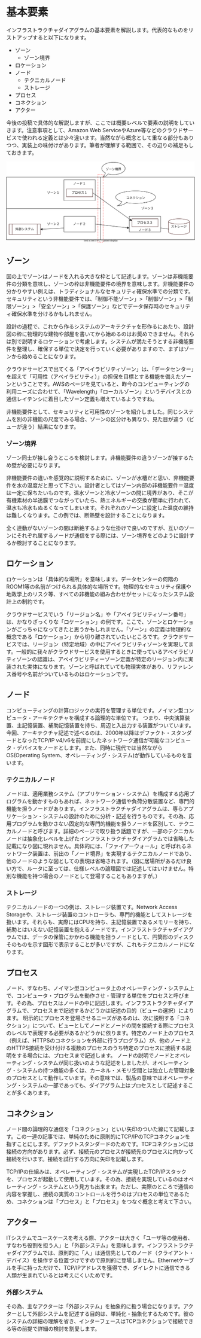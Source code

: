 # 基本要素

インフラストラクチャダイアグラムの基本要素を解説します。代表的なものをリストアップすると以下になります。

* ゾーン
  * ゾーン境界
* ロケーション
* ノード
  * テクニカルノード
  * ストレージ
* プロセス
* コネクション
* アクター

今後の投稿で具体的な解説しますが、ここでは概要レベルで要素の説明をしていきます。注意事項として、Amazon Web ServiceやAzure等などのクラウドサービスで使われる定義とは少々違います。当然ながら概念として重なる部分もありつつ、実装上の味付けがあります。筆者が理解する範囲で、その辺りの補足もしておきます。


![基本要素を含んだダイアグラム](basic_elements_diagram.drawio.svg)

## ゾーン

図の上でゾーンはノードを入れる大きな枠として記述します。ゾーンは非機能要件の分類を意味し、ゾーンの枠は非機能要件の境界を意味します。非機能要件の分かりやすい例えは、トラディショナルなセキュリティ確保水準での分類です。セキュリティという非機能要件では、「制御不能ゾーン」>「制御ゾーン」>「制限ゾーン」>「安全ゾーン」>「保護ゾーン」などでデータ保存時のセキュリティ確保水準を分けるかもしれません。

設計の過程で、これから作るシステムのアーキテクチャを形作るにあたり、設計図の枠に物理的な建物や部屋を書いてから始めるのはお奨めできません。それらは別で説明するロケーションで考慮します。システムが満たそうとする非機能要件を整理し、確保する単位で決定を行っていく必要がありますので、まずはゾーンから始めることになります。

クラウドサービスで出てくる「アベイラビリティゾーン」は、「データセンター」を超えて「可用性（アベイラビリティ）」の担保を目標とする機能を備えたゾーンということです。AWSのページを見ていると、昨今のコンピューティングの利用ニーズに合わせて、「Wavelength」「ローカルゾーン」というデバイスとの通信レイテンシに着目したゾーン定義も増えているようですね。

非機能要件として、セキュリティと可用性のゾーンを紹介しました。同じシステムを別の非機能の尺度でみる場合、ゾーンの区分けも異なり、見た目が違う（ビューが違う）結果になります。


### ゾーン境界

ゾーン同士が接し合うところを検討します。非機能要件の違うゾーンが接するため壁が必要になります。

非機能要件の違いを感覚的に説明するために、ゾーンが水槽だと思い、非機能要件を水の温度だと思って下さい。設計者としてはゾーン内部の非機能要件＝温度は一定に保ちたいものです。温水ゾーンと冷水ゾーンの間に境界があり、そこが有機素材の半透膜でつながっていたら、熱エネルギーの交換が簡単に行われて、温水も冷水もぬるくなってしまいます。それぞれのゾーンに設定した温度の維持は難しくなります。この例では、断熱壁を設計することになります。

全く連動がないゾーンの間は断絶するような仕掛けで良いのですが、互いのゾーンにそれぞれ属するノードが通信をする際には、ゾーン境界をどのように設計するか検討することになります。


## ロケーション

ロケーションは「具体的な場所」を意味します。データセンターの何階のROOM1等の名前がつけられる具体的な場所です。物理的なセキュリティ保護や地政学上のリスク等、すべての非機能の組み合わせがセットになったシステム設計上の制約です。

クラウドサービスでいう「リージョン名」や「アベイラビリティゾーン番号」は、かなりざっくりな「ロケーション」の例です。ここで、ゾーンとロケーションがごっちゃになってきたと思うかもしれません。「ゾーン」の定義は物理的な概念である「ロケーション」から切り離されていたいところです。クラウドサービスでは、リージョン（特定地域）の中にアベイラビリティゾーンを実現してます。一般的に我々がクラウドサービスを使用するときに使っているアベイラビリティゾーンの認識は、アベイラビリティーゾーン定義が特定のリージョン内に実装された実体になります。ゾーンと呼ばれていても物理実体があり、リファレンス番号や名前がついているものはロケーションです。

## ノード

コンピューティングの計算ロジックの実行を管理する単位です。ノイマン型コンピュータ・アーキテクチャを構成する論理的な単位です。
つまり、中央演算装置、主記憶装置、補助記憶装置を持ち、周辺と入出力する装置がついています。今回、アーキテクチャ記述で述べるのは、2000年以降はデファクト・スタンダードとなったTCP/IP v4/v6を前提にしたネットワーク通信が可能なコンピュータ・デバイスをノードとします。また、同時に現代では当然ながらOS(Operating System、オペレーティング・システム)が動作しているものを言います。

### テクニカルノード

ノードは、適用業務システム（アプリケーション・システム）を構成する応用プログラムを動かすものもあれば、ネットワーク通信や負荷分散装置など、専門的機能を担うノードがあります。インフラストラクチャダイアグラムは、専らアプリケーション・システムの設計のために分析・記述を行うものです。その為、応用プログラムを動かさない固定的な専門的機能を担うノードを区別して、テクニカルノードと呼びます。詳細のページで取り扱う話題ですが、一部のテクニカルノードは抽象化レベルを上げたインフラストラクチャダイアグラムでは省略した記載になり図に現れません。具体的には、「ファイアーウォール」と呼ばれるネットワーク装置は、前出の「ノード境界」を実現するテクニカルノードであり、他のノードのような図としての表現は省略されます。（図に居場所があるだけ良い方で、ルータに至っては、仕様レベルの論理図では記述してはいけません。特別な機能を持つ場合のノードとして登場することもありますが。）

### ストレージ

テクニカルノードの一つの例は、ストレージ装置です。Network Access Storageや、ストレージ装置のコントローラも、専門的機能としてストレージを扱います。それらも、実際にはCPUを持ち、主記憶装置であるメモリーを持ち、補助とはいえない記憶装置を抱えるノードです。インフラストラクチャダイアグラムでは、データの保管にかかわる機能を担うノードとして、円筒形のディスクそのものを示す図形で表示することが多いですが、これもテクニカルノードになります。

## プロセス

ノード、すなわち、ノイマン型コンピュータ上のオペレーティング・システム上で、コンピュータ・プログラムを動作させ・管理する単位をプロセスと呼びます。その為、プロセスはノードの中に記述します。インフラストラクチャダイアグラムで、プロセスまで記述するかどうかは記述の目的（ビューの選択）によります。
明示的にプロセスを登場させるニーズがあるのは、次に説明する「コネクション」について、ビューとしてノードとノードの間を接続する際にプロセスのレベルで表現する必要があるかどうかに依ります。特定のノード上のプロセス（例えば、HTTPSのコネクションを外部に行うプログラム）が、他のノード上のHTTPS接続を受け付ける複数のプロセスのうち特定のプロセスに接続する説明をする場合には、プロセスまで記述します。
ノードの説明でノードとオペレーティング・システムが同じ扱いのような記述をしましたが、オペレーティング・システムの持つ機能の多くは、カーネル・メモリ空間とは独立した管理対象のプロセスとして動作しています。その意味では、製品の意味ではオペレーティング・システムの一部であっても、ダイアグラム上はプロセスとして記述することが多くあります。

## コネクション

ノード間の論理的な通信を「コネクション」といい矢印のついた線にて記載します。この一連の記事では、単純のために原則的にTCP/IPのTCPコネクションを指すことにします。デファクトスタンダードのためです。TCPコネクションには接続の方向があります。必ず、接続元のプロセスが接続先のプロセスに向かって接続を行います。接続を試行する方向に矢印を記載します。

TCP/IPの仕組みは、オペレーティング・システムが実現したTCP/IPスタックを、プロセスが起動して使用しています。その為、接続を実現しているのはオペレーティング・システムという見方も出来ます。ただし、実際のところで通信の内容を掌握し、接続の実質のコントロールを行うのはプロセスの単位であるため、コネクションは「プロセス」と「プロセス」をつなぐ概念と考えて下さい。

## アクター

ITシステムでユースケースを考える際、アクターは大きく「ユーザ等の使用者、すなわち役割を担う人」と「外部システム」を意味します。インフラストラクチャダイアグラムでは、原則的に「人」は通信先としてのノード（クライアント・デバイス）を操作する位置づけですので原則的に登場しません。Ethernetケーブルを手に持っただけで、TCP/IPアドレスを獲得でき、ダイレクトに通信できる人類が生まれているとは考えにくいためです。

### 外部システム

その為、主なアクターは「外部システム」を抽象的に扱う場合になります。アクターとして外部システムを記述する目的は、単純化・抽象化するためです。彼のシステムの詳細の理解を省き、インターフェースはTCPコネクションで接続できる等の前提で詳細の検討を割愛します。


